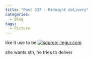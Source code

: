 ```yaml
---
title: "Post 337 - Midnight delivery"
categories:
  - Blog
tags:
  - Picture
---
```


like it use to be
<a href="https://imgur.com/kiCYcSr"><img src="https://i.imgur.com/kiCYcSr.jpg" title="source: imgur.com" /></a>

she wants sth, he tries to deliver

<script src="https://utteranc.es/client.js"
        repo="serendipityinlife/serendipityinlife.github.io"
        issue-term="pathname"
        theme="github-light"
        crossorigin="anonymous"
        async>
</script>


